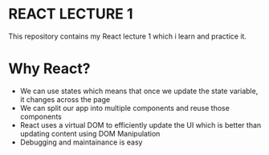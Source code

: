 <h1>REACT LECTURE 1</h1>
This repository contains my React lecture 1 which i learn and practice it.

# Why React?
- We can use states which means that once we update the state variable, it changes across the page
- We can split our app into multiple components and reuse those components
- React uses a virtual DOM to efficiently update the UI which is better than updating content using DOM Manipulation
- Debugging and maintainance is easy